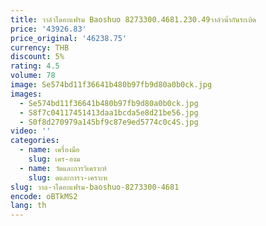 ```yaml
---
title: วาล์วไดอะแฟรม Baoshuo 8273300.4681.230.49วาล์วน้ำกันระเบิด
price: '43926.83'
price_original: '46238.75'
currency: THB
discount: 5%
rating: 4.5
volume: 78
image: Se574bd11f36641b480b97fb9d80a0b0ck.jpg
images:
  - Se574bd11f36641b480b97fb9d80a0b0ck.jpg
  - S8f7c04117451413daa1bcda5e8d21be56.jpg
  - S0f8d270979a145bf9c87e9ed5774c0c4S.jpg
video: ''
categories:
  - name: เครื่องมือ
    slug: เคร-องม
  - name: วัดและการวิเคราะห์
    slug: ดและการว-เคราะห
slug: วาล-วไดอะแฟรม-baoshuo-8273300-4681
encode: oBTkMS2
lang: th
---
```

  